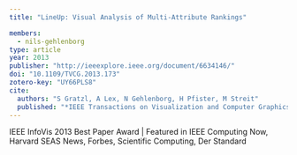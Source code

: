 ```yaml
---
title: "LineUp: Visual Analysis of Multi-Attribute Rankings"

members:
  - nils-gehlenborg
type: article
year: 2013
publisher: "http://ieeexplore.ieee.org/document/6634146/"
doi: "10.1109/TVCG.2013.173"
zotero-key: "UY66PLS8"
cite:
  authors: "S Gratzl, A Lex, N Gehlenborg, H Pfister, M Streit"
  published: "*IEEE Transactions on Visualization and Computer Graphics* **19**(12):2277-2286"
---
```

IEEE InfoVis 2013 Best Paper Award | Featured in IEEE Computing Now, Harvard SEAS News, Forbes, Scientific Computing, Der Standard